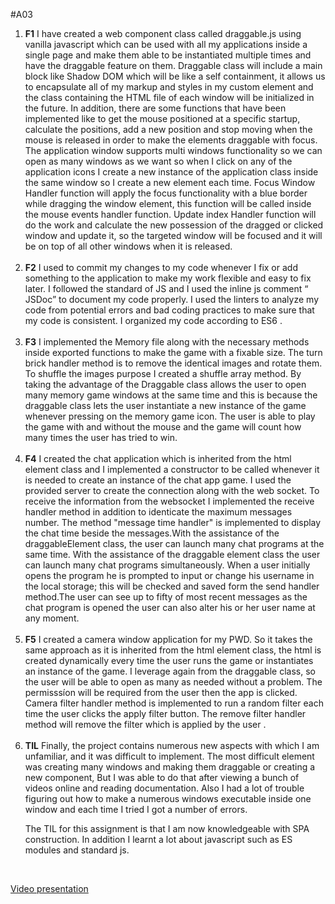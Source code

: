 #A03 



<ol>


<li><strong>F1</strong>
I have created a web component class called draggable.js using vanilla javascript which can be used with all my applications inside a single page and make them able to be instantiated multiple times and have the draggable feature on them. Draggable class will include a main block like Shadow DOM which will be like a self containment, it allows us to encapsulate all of my markup and styles in my custom element and the class containing the HTML file of each window will be initialized in the future. In addition, there are some functions that have been implemented like to get the mouse positioned at a specific startup, calculate the positions, add a new position and stop moving when the mouse is released in order to make the elements draggable with focus. The application window supports multi windows functionality so we can open as many windows as we want so when I click on any of the application icons I create a new instance  of the application class inside the same window so I create a new element each time. Focus Window Handler function will apply the focus functionality with a blue border while dragging the window element, this function will be called inside the mouse events handler function. Update index Handler function will do the work and calculate the new possession of the dragged or clicked window and update it, so the targeted window will be focused and it will be on top of all other windows when it is released.
</li> 
<br />

<li><strong>F2</strong>
I used to commit my changes to my code whenever I fix or add something to the application to make my work flexible and easy to fix later. I followed the standard of JS and I used the inline js comment “ JSDoc”  to document my code properly. I used the linters to analyze my code from potential errors and bad coding practices to make sure that my code is consistent. I organized my code according to ES6 
.</li> 
<br />

<li><strong>F3</strong>
I implemented the Memory file along with the necessary methods inside exported functions to make the game with a fixable size. The turn brick handler method is to remove the identical images and rotate them. To shuffle the images purpose I created a shuffle array method. By taking the advantage of the Draggable class allows the user to open many memory game windows at the same time and this is because the draggable class lets the user instantiate a new instance of the game whenever pressing on the memory game icon. The user is able to play the game with and without the mouse and the game will count how many times the user has tried to win.
</li>
<br />

<li><strong>F4</strong>
I created the chat application which is inherited from the html element class and I implemented a constructor to be called whenever it is needed to create an instance of the chat app game. I used the provided server to create the connection along with the web socket. To receive the information from the websocket I implemented the receive handler method in addition to identicate the maximum messages number. The method "message time handler" is implemented to display the chat time beside the messages.With the assistance of the draggableElement class, the user can launch many chat programs at the same time. With the assistance of the draggable element class the user can launch many chat programs simultaneously. When a user initially opens the program he is prompted to input or change his username in the local storage; this will be checked and saved form the send handler method.The user can see up to fifty of most recent messages as the chat program is opened the user can also alter his or her user name at any moment.
</li>
<br />

<li><strong>F5</strong>
I created a camera window application for my PWD. So it takes the same approach as it is inherited from the html element class, the html is created dynamically every time the user runs the game or instantiates an instance of the game. I leverage again from the draggable class, so the user will be able to open as many as needed without a problem. The permisssíon will be required from the user then the app is clicked. Camera filter handler method is implemented to run a random filter each time the user clicks the apply filter button. The remove filter handler method will remove the filter which is applied by the user
.
</li>
<br />

<li><strong>TIL</strong>
Finally,  the project contains numerous new aspects with which I am unfamiliar, and it was difficult to implement. The most difficult element was creating many windows and making them draggable or creating a new component,  But I was able to do that after viewing a bunch of videos online and reading documentation. Also I had a lot of trouble figuring out how to make a numerous windows executable inside one window and each time I tried I got a number of errors. 

The TIL for this assignment is that I am now knowledgeable with SPA construction. In addition I learnt a lot about javascript such as ES modules and standard js.

</li>
<br />



</ol>

[Video presentation](https://www.youtube.com/watch?v=Pcrl-KiK8BA)


